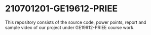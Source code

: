 # 210701201-GE19612-PRIEE
This repository consists of the source code, power points, report and sample video of our project under GE19612-PRIEE course work. 
